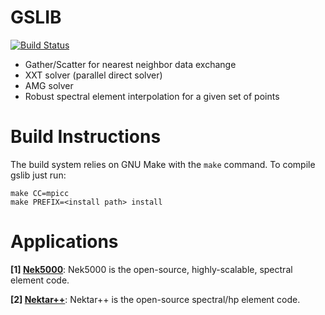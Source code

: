 # GSLIB 

[![Build Status](https://travis-ci.org/gslib/gslib.svg?branch=master)](https://travis-ci.org/gslib/gslib)

* Gather/Scatter for nearest neighbor data exchange
* XXT solver (parallel direct solver)
* AMG solver 
* Robust spectral element interpolation for a given set of points

# Build Instructions

The build system relies on GNU Make with the `make` command. To compile gslib just run:

```
make CC=mpicc
make PREFIX=<install path> install
```

# Applications

**\[1]&#160;[Nek5000](https://nek5000.mcs.anl.gov/)**: Nek5000 is the open-source, highly-scalable, spectral element code.

**\[2]&#160;[Nektar++](http://www.nektar.info)**: Nektar++ is the open-source spectral/hp element code.
